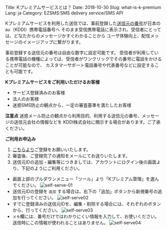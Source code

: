 Title: Kプレミアムサービスとは？
Date: 2018-10-30 
Slug: what-is-k-premium
Lang: ja
Category: EZSMS:SMS delivery service/SMS API

Kプレミアムサービスを利用した送信では、事前登録した[送信元の番号]()が日本のau（KDDI）携帯電話番号へ
そのまま受信携帯電話に表示され、受信者にとっては、どなたからのメッセージかすぐわかることから
ユーザ体験向上、配信メッセージのイメージアップに繋がります。 

事前登録する送信元の番号は自由な数字に設定可能です。
受信者が利用している携帯電話の機種によっては、受信者がワンクリックでその番号に電話をかけることが可能なので、
カスタマーサポート電話番号や代表番号などに設定することも可能です。

**Kプレミアムサービスをご利用いただけるお客様**
- サービス登録済みのお客様
- 法人のお客様
- 迷惑SMS防止の観点から、一定の審査基準を満たしたお客様

**注意点**
迷惑メール防止の観点から利用目的、利用する送信元の番号、メッセージの送信元会社の情報などを KDDI株式会社に開示する場合があります。ご了承ください。

**ご利用お申込み**

1. [こちらより](https://docs.google.com/forms/d/e/1FAIpQLScfI6JPRBrrq4olFiVYPkm9FWJ7JWdFzB42fsXMGXSpRgSjiw/viewform?usp=sf_link)ご登録をお願いいたします。
2. 審査後、ご登録完了の通知をメールにてお送りいたします。
3. 送信元IDの追加・編集等につきましては、アカウントにログイン後の画面より、下記のようにご利用ください。

  * 画面上部のプルダウンメニュー「ツール」より「Kプレミアム管理」を選んでください。
  ![self-serve-01](/images/self-serve-01.jpg)
  * 送信元IDの登録を `追加` する場合は、右下の「追加」ボタンから新規番号の追加を行ってください。
  ![self-serve02](/images/self-serve-02.jpg)
  * すでに登録済みの送信元IDを、編集・削除する場合には、それぞれのボタンから、行ってください。
  ![self-serve03](/images/self-serve-03.jpg)
  * `メモ`欄には、番号だけではわかりにくい情報を入力して、お使いください。送信時にこの情報が使われることはありません。
  ![self-serve04](/images/self-serve-04.jpg)
